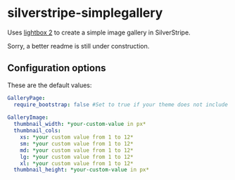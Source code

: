 # silverstripe-simplegallery

Uses [lightbox 2](http://lokeshdhakar.com/projects/lightbox2/) to create a simple image gallery in SilverStripe.

Sorry, a better readme is still under construction.

## Configuration options

These are the default values:

```YAML
GalleryPage:
  require_bootstrap: false #Set to true if your theme does not include bootstrap already.
  
GalleryImage:
  thumbnail_width: *your-custom-value in px*
  thumbnail_cols:
    xs: *your custom value from 1 to 12*
    sm: *your custom value from 1 to 12*
    md: *your custom value from 1 to 12*
    lg: *your custom value from 1 to 12*
    xl: *your custom value from 1 to 12*
  thumbnail_height: *your-custom-value in px*
```